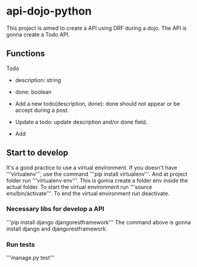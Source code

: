 # api-dojo-python
This project is aimed to create a API using DRF during a dojo.
The API is gonna create a Todo API.

## Functions

Todo
- description: string
- done: boolean

- Add a new todo(description, done): done should not appear or be accept during a post.
- Update a todo: update description and/or done field.
- Add

## Start to develop

It's a good practice to use a virtual environment.
If you doesn't have '''virtualenv''', use the command '''pip install virtualenv'''.
And at project folder run '''virtualenv env'''. This is gonna create a folder env inside the actual folder.
To start the virtual environment run '''source env/bin/activate'''.
To end the virtual environment run deactivate.

### Necessary libs for develop a API

'''pip install django djangorestframework'''
The command above is gonna install django and djangorestframework.

### Run tests

'''manage.py test'''

